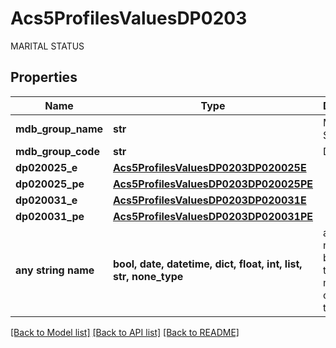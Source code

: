 # Acs5ProfilesValuesDP0203

MARITAL STATUS

## Properties
Name | Type | Description | Notes
------------ | ------------- | ------------- | -------------
**mdb_group_name** | **str** | MARITAL STATUS | 
**mdb_group_code** | **str** | DP0203 | 
**dp020025_e** | [**Acs5ProfilesValuesDP0203DP020025E**](Acs5ProfilesValuesDP0203DP020025E.md) |  | 
**dp020025_pe** | [**Acs5ProfilesValuesDP0203DP020025PE**](Acs5ProfilesValuesDP0203DP020025PE.md) |  | 
**dp020031_e** | [**Acs5ProfilesValuesDP0203DP020031E**](Acs5ProfilesValuesDP0203DP020031E.md) |  | 
**dp020031_pe** | [**Acs5ProfilesValuesDP0203DP020031PE**](Acs5ProfilesValuesDP0203DP020031PE.md) |  | 
**any string name** | **bool, date, datetime, dict, float, int, list, str, none_type** | any string name can be used but the value must be the correct type | [optional]

[[Back to Model list]](../README.md#documentation-for-models) [[Back to API list]](../README.md#documentation-for-api-endpoints) [[Back to README]](../README.md)


